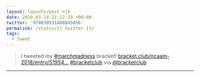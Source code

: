 ```yaml
---
layout: layouts/post.njk
date: 2018-03-14 21:12:29 +00:00
twitter: '974030531468845056'
permalink: /status/{{ twitter }}/
tags: 
  - tweet
---
```


> I tweeted my [#marchmadness](https://twitter.com/hashtag/marchmadness) bracket! [bracket.club/ncaam-2018/entry/S1954…](https://bracket.club/ncaam-2018/entry/S195463721437131W18541131021432121E19513631021562161MW195131131021532122FFWMWW) [#bracketclub](https://twitter.com/hashtag/bracketclub) via [@bracketclub](https://twitter.com/bracketclub)

---
